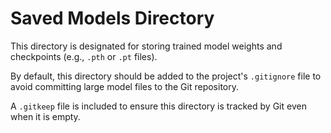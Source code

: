 # Saved Models Directory

This directory is designated for storing trained model weights and checkpoints (e.g., `.pth` or `.pt` files).

By default, this directory should be added to the project's `.gitignore` file to avoid committing large model files to the Git repository.

A `.gitkeep` file is included to ensure this directory is tracked by Git even when it is empty.
